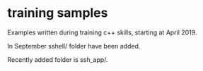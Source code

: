 # training samples

Examples written during training c++ skills, starting at April 2019.

In September sshell/ folder have been added.

Recently added folder is ssh_app/.

